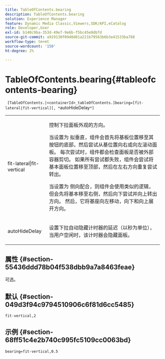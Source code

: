 ```yaml
---
title: TableOfContents.bearing
description: TableOfContents.bearing
solution: Experience Manager
feature: Dynamic Media Classic,Viewers,SDK/API,eCatalog
role: Developer,User
exl-id: b140c9ba-353d-49ef-9e6b-f5bc45e0dbfd
source-git-commit: a919130f0940d81a221b79563b6b3e41533ba788
workflow-type: tm+mt
source-wordcount: '150'
ht-degree: 2%

---
```


# TableOfContents.bearing{#tableofcontents-bearing}

` [TableOfContents.|<containerId>_tableOfContents.]bearing=[fit-lateral|fit-vertical][, *`autoHideDelay`*]`

<table id="table_5151E6EA076C4AAD8D952A09E1F17C44"> 
 <tbody> 
  <tr> 
   <td> <p> <span class="codeph"> fit-lateral|fit-vertical</span> </p> </td> 
   <td> <p> 控制下拉面板外观的方向。 </p> <p>当设置为 <span class="codeph"> 拟垂直</span>，组件会首先将基板位置移至其按钮的底部，然后尝试从基位置向右或向左滚动面板。 每次尝试时，组件都会检查面板是否被外部容器剪切。 如果所有尝试都失败，组件会尝试将基本面板位置移至顶部，然后在左右方向重复尝试转出。 </p> <p>当设置为 <span class="codeph"> 侧向配合</span>，则组件会使用类似的逻辑，但会先将基本移至右侧，然后向下尝试并向上转出方向。 然后，它将基座向左移动，向下和向上展开方向。 </p> </td> 
  </tr> 
  <tr> 
   <td> <p> <span class="codeph"><span class="varname"> autoHideDelay</span></span> </p> </td> 
   <td> <p> 设置下拉自动隐藏计时器的延迟（以秒为单位），当用户空闲时，该计时器会隐藏面板。 </p> </td> 
  </tr> 
 </tbody> 
</table>

## 属性 {#section-55436ddd78b04f538dbb9a7a8463feae}

可选。

## 默认 {#section-049d3f94c9794510906c6f81d6cc5485}

`fit-vertical,2`

## 示例 {#section-68ff51c4e2b740c995fc5109cc0063bd}

`bearing=fit-vertical,0.5`
